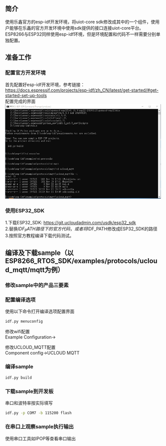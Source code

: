 ## 简介
使用乐鑫官方的esp-idf开发环境，将uiot-core sdk修改成其中的一个组件，使用户能够在乐鑫的官方开发环境中使用sdk提供的接口连接uiot-core平台。 <br>
ESP8266与ESP32同样使用esp-idf环境，但是环境配置和代码不一样需要分别单独配置。

## 准备工作

### 配置官方开发环境 
首先配置好esp-idf开发环境，参考链接： https://docs.espressif.com/projects/esp-idf/zh_CN/latest/get-started/#get-started-set-up-tools <br>
配置完成的界面 <br>
![esp32_命令界面.png](../images/esp32_命令界面.png)

### 使用ESP32_SDK
1.下载ESP32_SDK: https://git.ucloudadmin.com/usdk/esp32_sdk <br>
2.替换$IDF_PATH路径下的官方代码，或者将$IDF_PATH修改成ESP32_SDK的路径 <br>
3.按照官方教程编译下载代码测试。 <br>

## 编译及下载sample（以ESP8266_RTOS_SDK/examples/protocols/ucloud_mqtt/mqtt为例）

### 修改sample中的产品三要素

### 配置编译选项

使用以下命令打开编译选项配置界面 <br>
```bash
idf.py menuconfig
```
修改wifi配置 <br>
Example Configuration->

修改UCLOUD_MQTT配置 <br>
Component config->UCLOUD MQTT

### 编译sample
```bash
idf.py build
```

### 下载sample到开发板
串口和波特率按实际填写  <br>
```bash
idf.py -p COM7 -b 115200 flash
```

### 在串口上观察sample执行输出
使用串口工具如IPOP等查看串口输出

